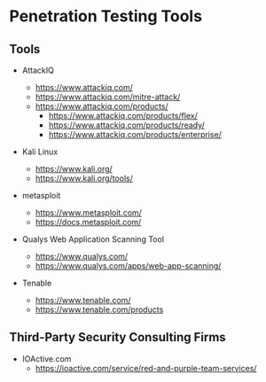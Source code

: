 
# Penetration Testing Tools


## Tools

- AttackIQ 
  + https://www.attackiq.com/
  + https://www.attackiq.com/mitre-attack/
  + https://www.attackiq.com/products/
    * https://www.attackiq.com/products/flex/
    * https://www.attackiq.com/products/ready/
    * https://www.attackiq.com/products/enterprise/


- Kali Linux
  + https://www.kali.org/
  + https://www.kali.org/tools/


- metasploit 
  + https://www.metasploit.com/
  + https://docs.metasploit.com/


- Qualys Web Application Scanning Tool
  + https://www.qualys.com/
  + https://www.qualys.com/apps/web-app-scanning/


- Tenable 
  + https://www.tenable.com/
  + https://www.tenable.com/products


## Third-Party Security Consulting Firms

- IOActive.com 
  + https://ioactive.com/service/red-and-purple-team-services/



